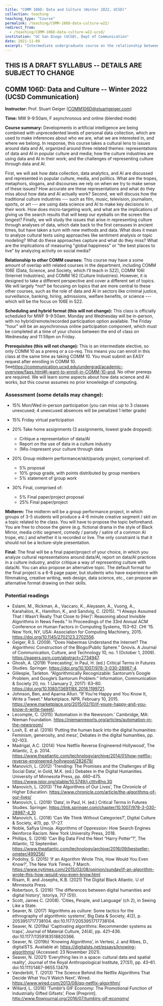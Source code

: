 ```yaml
---
title: "COMM 106D: Data and Culture (Winter 2022, UCSD)"
collection: teaching
teaching_type: "Course"
permalink: /teaching/COMM-106D-data-culture-w22/ 
redirect_from:
  - /teaching/COMM-106D-data-culture-w22-ucsd/ 
institution: "UC San Diego (UCSD), Dept of Communication"
date: 2021-11-09
excerpt: "Intermediate undergraduate course on the relationship between data and culture"
---
```


## THIS IS A DRAFT SYLLABUS -- DETAILS ARE SUBJECT TO CHANGE

## COMM 106D: Data and Culture -- Winter 2022 (UCSD Communication)

**Instructor:** Prof. Stuart Geiger (COMM106D@stuartgeiger.com)

**Time:** MW 9-9:50am, F asynchronous and online (blended mode)

**Course summary:** Developments in artificial intelligence are being combined with unprecedented levels of personal data collection, which are used to make inferences about who we are, what we are interested in, and where we belong. In response, this course takes a cultural lens to issues around data and AI, organized around three related themes: representations of data and AI in popular culture and media; how the culture industries are using data and AI in their work; and the challenges of representing culture through data and AI. 

First, we will ask how data collection, data analytics, and AI are discussed and represented in popular culture, media, and politics. What are the tropes, metaphors, slogans, and discourses we rely on when we try to make sense of these issues? How accurate are these representations and what do they miss about how data and AI actually work? Second, we will discuss how the traditional culture industries --- such as film, music, television, journalism, sports, or art --- are using data science and AI to make key decisions in their work. How does micro-targeting work, and what are the implications of giving us the search results that will keep our eyeballs on the screen the longest? Finally, we will study the issues that arise in representing culture through analyses of data, which date back to the first censuses in ancient times, but have taken a turn with new methods and data. What does it mean to analyze cultural texts using approaches like sentiment analysis or topic modeling? What do these approaches capture and what do they miss? What are the implications of measuring "global happiness" or "the best places to live" by analyzing activity on social media?

**Relationship to other COMM courses:** This course may have a some amount of overlap with related courses in the department, including COMM 106E (Data, Science, and Society, which I’ll teach in S22), COMM 106I (Internet Industries), and COMM 162 (Culture Industries). However, it is designed to take a different perspective and cover a different set of topics. We will largely \*not\* be focusing on topics that are more central to these other courses, such as the role of data and AI in sectors like criminal justice, surveillance, banking, hiring, admissions, welfare benefits, or science --- which will be the focus on 106E in S22.

**Scheduling and hybrid format (this will not change):** This class is officially scheduled for MWF 9-9:50am. Monday and Wednesday will be in-person, with no hybrid/remote/recorded participation option available. The Friday "hour" will be an asynchronous online participation component, which must be completed at a time of your choice between the end of class on Wednesday and 11:59pm on Friday. 

**Prerequisites (this will not change):** This is an intermediate elective, so only COMM 10 as a prereq or a co-req. This means you can enroll in this class at the same time as taking COMM 10. You must submit an EASY request after enrolling in COMM 10. See<https://communication.ucsd.edu/undergrad/academic-overview/faqs.html#I-want-to-enroll-in-COMM-10-and>. No other prereqs are required. We will learn some aspects about how data science and AI works, but this course assumes no prior knowledge of computing. 

### Assessment (some details may change):

- 15% Mon/Wed in-person participation (you can miss up to 3 classes unexcused; 4 unexcused absences will be penalized 1 letter grade)

- 15% Friday virtual participation

- 20% Take home assignments (3 assignments, lowest grade dropped):

  - Critique a representation of data/AI
  - Report on the use of data in a culture industry
  - (Mis-)represent your culture through data

- 20% Group midterm performance/skit/parody project, comprised of:

  - 5% proposal
  - 10% group grade, with points distributed by group members
  - 5% statement of group work

- 30% Final, comprised of:

  - 5% Final paper/project proposal
  - 25% Final paper/project

**Midterm:** The midterm will be a group performance project, in which groups of 3-5 students will produce a 4-6 minute creative segment / skit on a topic related to the class. You will have to propose the topic beforehand. You are free to choose the genre (e.g. fictional drama in the style of Black Mirror, media critic segment, comedy / parody / satire of a common AI trope, etc.) and whether it is recorded or live. The only constraint is that it should not be a lecture-style presentation.

**Final:** The final will be a final paper/project of your choice, in which you analyze cultural representations around data/AI, report on data/AI practices in a culture industry, and/or critique a way of representing culture with data/AI. You can also propose an alternative topic. The default format for the final project is a 6-8 page paper, but students who have experience with filmmaking, creative writing, web design, data science, etc., can propose an alternative format drawing on their skills.

### Potential readings
- Eslami, M., Rickman, A., Vaccaro, K., Aleyasen, A., Vuong, A., Karahalios, K., Hamilton, K., and Sandvig, C. (2015). “‘I Always Assumed That I Wasn’t Really That Close to [Her]’: Reasoning about Invisible Algorithms in News Feeds.” In Proceedings of the 33rd Annual ACM Conference on Human Factors in Computing Systems, 153–62. CHI ’15. New York, NY, USA: Association for Computing Machinery, 2015. https://doi.org/10.1145/2702123.2702556.
- Geiger, R.S. (2009). “Does Habermas Understand the Internet? The Algorithmic Construction of the Blogo/Public Sphere.” Gnovis. A Journal of Communication, Culture, and Technology 10, no. 1 (October 1, 2009). https://papers.ssrn.com/abstract=2734947.
- Ghosh, A. (2019) ‘Forecasting’, in Paul, H. (ed.) Critical Terms in Futures Studies. Springer. https://doi.org/10.1007/978-3-030-28987-4.
- Gillespie, Tarleton. “Algorithmically Recognizable: Santorum’s Google Problem, and Google’s Santorum Problem.” Information, Communication & Society 20, no. 1 (January 2, 2017): 63–80. https://doi.org/10.1080/1369118X.2016.1199721.
- Johnson, Ben, and Aparna Alluri. “If You’re Happy and You Know It, Write a Tweet.” Marketplace. NPR, February 10, 2015. https://www.marketplace.org/2015/02/10/if-youre-happy-and-you-know-it-write-tweet/.
- Lecompte, C. (2015) ‘Automation in the Newsroom.’ Cambridge, MA: Nieman Foundation.  https://niemanreports.org/articles/automation-in-the-newsroom/
- Losh, E. et al. (2016) ‘Putting the human back into the digital humanities: Feminism, generosity, and mess’, Debates in the digital humanities, pp. 92–103.
- Madrigal, A.C. (2014) ‘How Netflix Reverse Engineered Hollywood’, The Atlantic, 2, p. 2014. https://www.theatlantic.com/technology/archive/2014/01/how-netflix-reverse-engineered-hollywood/282679/
- Manovich, L. (2012) ‘Trending: The Promises and the Challenges of Big Social Data’, in Gold, M.K. (ed.) Debates in the Digital Humanities. University of Minnesota Press, pp. 460–475.  https://www.jstor.org/stable/10.5749/j.ctttv8hq.30 
- Manovich, L. (2013) ‘The Algorithms of Our Lives’, The Chronicle of Higher Education.  https://www.chronicle.com/article/the-algorithms-of-our-lives/ 
- Manovich, L. (2019) ‘Data’, in Paul, H. (ed.) Critical Terms in Futures Studies. Springer.  https://link.springer.com/chapter/10.1007/978-3-030-28987-4_10 
- Manovich, L. (2018) ‘Can We Think Without Categories?’, Digital Culture & Society, 4(1), pp. 17–27.
- Noble, Safiya Umoja. Algorithms of Oppression: How Search Engines Reinforce Racism. New York University Press, 2018.
- Phillips, S. (2016) ‘Can Big Data Find the Next “Harry Potter”?’, The Atlantic, 12 September.  https://www.theatlantic.com/technology/archive/2016/09/bestseller-ometer/499256/ 
- Podolny, S. (2015) ‘If an Algorithm Wrote This, How Would You Even Know?’, The New York Times, 7 March.  https://www.nytimes.com/2015/03/08/opinion/sunday/if-an-algorithm-wrote-this-how-would-you-even-know.html
- Risam, R. and Josephs, K.B. (2021) The Digital Black Atlantic. U of Minnesota Press.
- Robertson, S. (2016) ‘The differences between digital humanities and digital history’, Istoriya, 7(7 (51)). 
- Scott, James C. (2008). ‘Cities, People, and Language’ (ch 2), in Seeing Like a State. 
- Seaver, N. (2017) ‘Algorithms as culture: Some tactics for the ethnography of algorithmic systems’, Big Data & Society, 4(2), p. 2053951717738104. doi:10.1177/2053951717738104.
- Seaver, N. (2019a) ‘Captivating algorithms: Recommender systems as traps’, Journal of Material Culture, 24(4), pp. 421–436. doi:10.1177/1359183518820366.
- Seaver, N. (2019b) ‘Knowing Algorithms’, in Vertesi, J. and Ribes, D., digitalSTS. Available at: https://digitalsts.net/essays/knowing-algorithms/ (Accessed: 23 November 2021).
- Seaver, N. (2021) ‘Everything lies in a space: cultural data and spatial reality’, Journal of the Royal Anthropological Institute, 27(S1), pp. 43–61. doi:10.1111/1467-9655.13479.
- Vanderbilt, T. (2013) ‘The Science Behind the Netflix Algorithms That Decide What You’ll Watch Next’, Wired.  https://www.wired.com/2013/08/qq-netflix-algorithm/ 
- Willard, L. (2016) ‘Tumblr’s GIF Economy: The Promotional Function of Industrially Gifted Gifsets’, Flow [Preprint].  http://www.flowjournal.org/2016/07/tumblrs-gif-economy/




